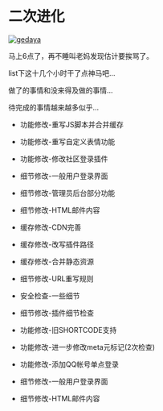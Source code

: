 # 二次进化

[![gedaya](https://attachment.soulteary.com/2012/01/17/gedaya.jpg "gedaya")](https://attachment.soulteary.com/2012/01/17/gedaya.jpg)

马上6点了，再不睡叫老妈发现估计要挨骂了。

list下这十几个小时干了点神马吧...

做了的事情和没来得及做的事情...

待完成的事情越来越多似乎...

*   功能修改-重写JS脚本并合并缓存
*   功能修改-重写自定义表情功能
*   功能修改-修改社区登录插件
*   细节修改-一般用户登录界面
*   细节修改-管理员后台部分功能
*   细节修改-HTML邮件内容

*   缓存修改-CDN完善
*   缓存修改-改写插件路径
*   缓存修改-合并静态资源
*   细节修改-URL重写规则
*   安全检查-一些细节
*   细节修改-插件细节检查
*   功能修改-旧SHORTCODE支持
*   功能修改-进一步修改meta元标记(2次检查)
*   功能修改-添加QQ帐号单点登录
*   细节修改-一般用户登录界面
*   细节修改-HTML邮件内容

